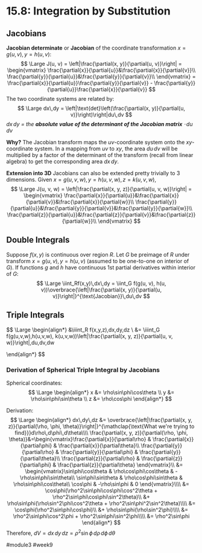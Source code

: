 # 15.8: Integration by Substitution
## Jacobians

**Jacobian determinate** or **Jacobian** of the coordinate transformation $x = g(u, v), y = h(u, v)$:
$$
\Large
J(u, v) = \left|\frac{\partial(x, y)}{\partial(u, v)}\right| = \begin{vmatrix}
\frac{\partial{x}}{\partial{u}}&\frac{\partial{x}}{\partial{v}}\\
\frac{\partial{y}}{\partial{u}}&\frac{\partial{y}}{\partial{v}}\\
\end{vmatrix} = \frac{\partial{x}}{\partial{u}}\frac{\partial{y}}{\partial{v}} - \frac{\partial{y}}{\partial{u}}\frac{\partial{x}}{\partial{v}}
$$
The two coordinate systems are related by:
$$
\Large
dx\,dy = \left|\text{det}\left(\frac{\partial(x, y)}{\partial(u, v)}\right)\right|du\,dv
$$
*$dx\,dy$ = the **absolute value of the determinant of the Jacobian matrix** $\cdot\, du\,dv$*

**Why?**
The Jacobian transform maps the $uv$-coordinate system onto the $xy$-coordinate system.
In a mapping from $uv$ to $xy$, the area $du\,dv$ will be multiplied by a factor of the determinant of the transform (recall from linear algebra) to get the corresponding area $dx\,dy$.

**Extension into 3D**
Jacobians can also be extended pretty trivially to 3 dimensions.
Given $x=g(u, v, w), y=h(u,v, w), z=k(u,v, w)$,
$$
\Large
J(u, v, w) = \left|\frac{\partial(x, y, z)}{\partial(u, v, w)}\right| = \begin{vmatrix}
\frac{\partial{x}}{\partial{u}}&\frac{\partial{x}}{\partial{v}}&\frac{\partial{x}}{\partial{w}}\\
\frac{\partial{y}}{\partial{u}}&\frac{\partial{y}}{\partial{v}}&\frac{\partial{y}}{\partial{w}}\\
\frac{\partial{z}}{\partial{u}}&\frac{\partial{z}}{\partial{v}}&\frac{\partial{z}}{\partial{w}}\\
\end{vmatrix}
$$

## Double Integrals
Suppose $f(x, y)$ is continuous over region $R$. Let $G$ be preimage of $R$ under transform $x = g(u, v), y = h(u, v)$ (assumed to be one-to-one on interior of $G$). If functions $g$ and $h$ have continuous 1st partial derivatives within interior of $G$:
$$
\Large
\iint_Rf(x,y)\,dx\,dy = \iint_G f(g(u, v), h(u, v))\overbrace{\left|\frac{\partial(x, y)}{\partial(u, v)}\right|}^{\text{Jacobian}}\,du\,dv
$$
## Triple Integrals
$$
\Large
\begin{align*}
&\iiint_R f(x,y,z)\,dx\,dy\,dz \\
&= \iiint_G f(g(u,v,w),h(u,v,w), k(u,v,w))\left|\frac{\partial(x, y, z)}{\partial(u, v, w)}\right|\,du\,dv\,dw

\end{align*}
$$

### Derivation of Spherical Triple Integral by Jacobians
Spherical coordinates:
$$
\Large
\begin{align*}
x &= \rho\sin\phi\cos\theta \\
y &= \rho\sin\phi\sin\theta \\
z &= \rho\cos\phi
\end{align*}
$$

Derivation:
$$
\Large
\begin{align*}
dx\,dy\,dz &= \overbrace{\left|\frac{\partial(x, y, z)}{\partial(\rho, \phi, \theta)}\right|}^{\mathclap{\text{What we're trying to find}}}d\rho\,d\phi\,d\theta\\\\
\frac{\partial(x, y, z)}{\partial(\rho, \phi, \theta)}&=\begin{vmatrix}\frac{\partial{x}}{\partial\rho} & \frac{\partial{x}}{\partial\phi} & \frac{\partial{x}}{\partial\theta}\\
\frac{\partial{y}}{\partial\rho} & \frac{\partial{y}}{\partial\phi} & \frac{\partial{y}}{\partial\theta}\\
\frac{\partial{z}}{\partial\rho} & \frac{\partial{z}}{\partial\phi} & \frac{\partial{z}}{\partial\theta}
\end{vmatrix}\\
&= \begin{vmatrix}\sin\phi\cos\theta & \rho\cos\phi\cos\theta & -\rho\sin\phi\sin\theta\\
\sin\phi\sin\theta & \rho\cos\phi\sin\theta & \rho\sin\phi\cos\theta\\
\cos\phi & -\rho\sin\phi & 0
\end{vmatrix}\\\\
&= \cos\phi(\rho^2\sin\phi\cos\phi\cos^2\theta + \rho^2\sin\phi\cos\phi\sin^2\theta)\\
&+ \rho\sin\phi(\rho\sin^2\phi\cos^2\theta + \rho^2\sin\phi^2\sin^2\theta)\\\\
&= \cos\phi(\rho^2\sin\phi\cos\phi)\\
&+ \rho\sin\phi(\rho\sin^2\phi)\\\\
&= \rho^2\sin\phi\cos^2\phi + \rho^2\sin\phi\sin^2\phi\\\\
&= \rho^2\sin\phi
\end{align*}
$$
Therefore, $dV = dx\,dy\,dz = \rho^2\sin\phi\,d\rho\,d\phi\,d\theta$

#module3 #week9